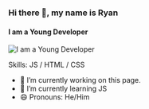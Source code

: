 ### Hi there 👋, my name is Ryan
#### I am a Young Developer 
![I am a Young Developer ](https://i.pinimg.com/originals/37/6b/c0/376bc0dbddd5ef252d09edf33e99eb05.gif)


Skills:  JS / HTML / CSS

- 🔭 I’m currently working on this page. 
- 🌱 I’m currently learning JS 
- 😄 Pronouns: He/Him 




